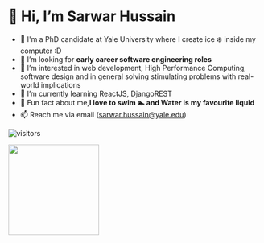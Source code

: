 # 👋 Hi, I’m **Sarwar Hussain**
- :book: I'm a PhD candidate at Yale University where I create ice :snowflake: inside my computer :D
- 💞️ I’m looking for **early career software engineering roles**
- 👀 I’m interested in web development, High Performance Computing, software design and in general solving stimulating problems with real-world implications
- 🌱 I’m currently learning ReactJS, DjangoREST
- :dancer: Fun fact about me,**I love to swim :swimmer: and Water is my favourite liquid**
- 📫 Reach me via email ([sarwar.hussain@yale.edu](sarwar.hussain@yale.edu))

![visitors](https://visitor-badge.glitch.me/badge?page_id=${sarwar1995}.${sarwar1995})

<img height="180em" src="https://github-readme-stats.vercel.app/api?username=sarwar1995&show_icons=true&hide_border=true&&count_private=true&include_all_commits=true" />
<!---
sarwar1995/sarwar1995 is a ✨ special ✨ repository because its `README.md` (this file) appears on your GitHub profile.
You can click the Preview link to take a look at your changes.
--->
